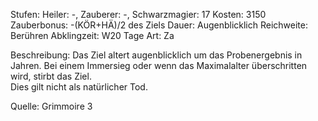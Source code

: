 Stufen: Heiler: -, Zauberer: -, Schwarzmagier: 17
Kosten: 3150
Zauberbonus: -(KÖR+HÄ)/2 des Ziels
Dauer: Augenblicklich
Reichweite: Berühren
Abklingzeit: W20 Tage
Art: Za

Beschreibung: Das Ziel altert augenblicklich um das Probenergebnis in Jahren. Bei einem Immersieg oder wenn das Maximalalter überschritten wird, stirbt das Ziel.<br>Dies gilt nicht als natürlicher Tod.

Quelle: Grimmoire 3
